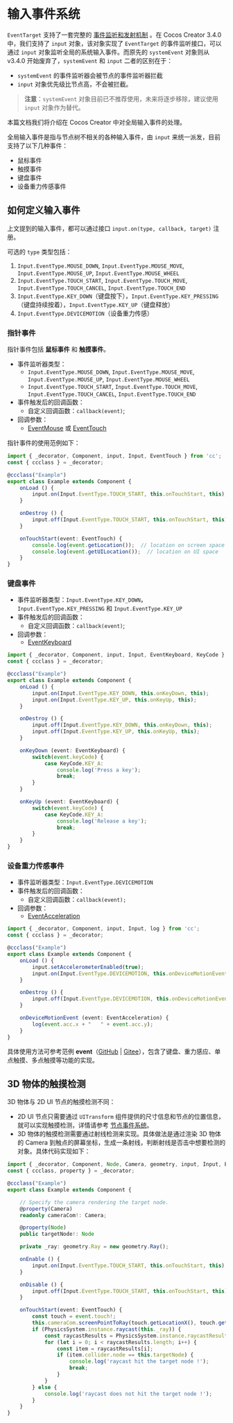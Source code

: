 # 输入事件系统

`EventTarget` 支持了一套完整的 [事件监听和发射机制](event-emit.md) 。在 Cocos Creator 3.4.0 中，我们支持了 `input` 对象，该对象实现了 `EventTarget` 的事件监听接口，可以通过 `input` 对象监听全局的系统输入事件。而原先的 `systemEvent` 对象则从 v3.4.0 开始废弃了，`systemEvent` 和 `input` 二者的区别在于：

- `systemEvent` 的事件监听器会被节点的事件监听器拦截
- `input` 对象优先级比节点高，不会被拦截。

> **注意**：`systemEvent` 对象目前已不推荐使用，未来将逐步移除，建议使用 `input` 对象作为替代。

本篇文档我们将介绍在 Cocos Creator 中对全局输入事件的处理。

全局输入事件是指与节点树不相关的各种输入事件，由 `input` 来统一派发，目前支持了以下几种事件：

- 鼠标事件
- 触摸事件
- 键盘事件
- 设备重力传感事件

## 如何定义输入事件

上文提到的输入事件，都可以通过接口 `input.on(type, callback, target)` 注册。

可选的 `type` 类型包括：

1. `Input.EventType.MOUSE_DOWN`, `Input.EventType.MOUSE_MOVE`, `Input.EventType.MOUSE_UP`, `Input.EventType.MOUSE_WHEEL`
2. `Input.EventType.TOUCH_START`, `Input.EventType.TOUCH_MOVE`, `Input.EventType.TOUCH_CANCEL`, `Input.EventType.TOUCH_END`
3. `Input.EventType.KEY_DOWN`（键盘按下），`Input.EventType.KEY_PRESSING`（键盘持续按着），`Input.EventType.KEY_UP`（键盘释放）
4. `Input.EventType.DEVICEMOTION`（设备重力传感）

### 指针事件

指针事件包括 **鼠标事件** 和 **触摸事件**。

- 事件监听器类型：
    - `Input.EventType.MOUSE_DOWN`, `Input.EventType.MOUSE_MOVE`, `Input.EventType.MOUSE_UP`, `Input.EventType.MOUSE_WHEEL`
    - `Input.EventType.TOUCH_START`, `Input.EventType.TOUCH_MOVE`, `Input.EventType.TOUCH_CANCEL`, `Input.EventType.TOUCH_END`
- 事件触发后的回调函数：
    - 自定义回调函数：`callback(event)`;
- 回调参数：
    - [EventMouse](__APIDOC__/zh/#/docs/3.3/zh/event/Class/EventMouse) 或 [EventTouch](__APIDOC__/zh/#/docs/3.3/zh/event/Class/EventTouch)

指针事件的使用范例如下：

```ts
import { _decorator, Component, input, Input, EventTouch } from 'cc';
const { ccclass } = _decorator;

@ccclass("Example")
export class Example extends Component {
    onLoad () {
        input.on(Input.EventType.TOUCH_START, this.onTouchStart, this);
    }

    onDestroy () {
        input.off(Input.EventType.TOUCH_START, this.onTouchStart, this);
    }

    onTouchStart(event: EventTouch) {
        console.log(event.getLocation());  // location on screen space
        console.log(event.getUILocation());  // location on UI space
    }
}
```

### 键盘事件

- 事件监听器类型：`Input.EventType.KEY_DOWN`，`Input.EventType.KEY_PRESSING` 和 `Input.EventType.KEY_UP`
- 事件触发后的回调函数：
    - 自定义回调函数：`callback(event)`;
- 回调参数：
    - [EventKeyboard](__APIDOC__/zh/#/docs/3.3/zh/event/Class/EventKeyboard)

```ts
import { _decorator, Component, input, Input, EventKeyboard, KeyCode } from 'cc';
const { ccclass } = _decorator;

@ccclass("Example")
export class Example extends Component {
    onLoad () {
        input.on(Input.EventType.KEY_DOWN, this.onKeyDown, this);
        input.on(Input.EventType.KEY_UP, this.onKeyUp, this);
    }

    onDestroy () {
        input.off(Input.EventType.KEY_DOWN, this.onKeyDown, this);
        input.off(Input.EventType.KEY_UP, this.onKeyUp, this);
    }

    onKeyDown (event: EventKeyboard) {
        switch(event.keyCode) {
            case KeyCode.KEY_A:
                console.log('Press a key');
                break;
        }
    }

    onKeyUp (event: EventKeyboard) {
        switch(event.keyCode) {
            case KeyCode.KEY_A:
                console.log('Release a key');
                break;
        }
    }
}
```

### 设备重力传感事件

- 事件监听器类型：`Input.EventType.DEVICEMOTION`
- 事件触发后的回调函数：
    - 自定义回调函数：`callback(event);`
- 回调参数：
    - [EventAcceleration](__APIDOC__/zh/#/docs/3.3/zh/event/Class/EventAcceleration)

```ts
import { _decorator, Component, input, Input, log } from 'cc';
const { ccclass } = _decorator;

@ccclass("Example")
export class Example extends Component {
    onLoad () {
        input.setAccelerometerEnabled(true);
        input.on(Input.EventType.DEVICEMOTION, this.onDeviceMotionEvent, this);
    }

    onDestroy () {
        input.off(Input.EventType.DEVICEMOTION, this.onDeviceMotionEvent, this);
    }

    onDeviceMotionEvent (event: EventAcceleration) {
        log(event.acc.x + "   " + event.acc.y);
    }
}
```

具体使用方法可参考范例 **event**（[GitHub](https://github.com/cocos-creator/test-cases-3d/tree/v3.4/assets/cases/event) | [Gitee](https://gitee.com/mirrors_cocos-creator/test-cases-3d/tree/v3.4/assets/cases/event)），包含了键盘、重力感应、单点触摸、多点触摸等功能的实现。

## 3D 物体的触摸检测

3D 物体与 2D UI 节点的触摸检测不同：

- 2D UI 节点只需要通过 `UITransform` 组件提供的尺寸信息和节点的位置信息，就可以实现触摸检测，详情请参考 [节点事件系统](event-node.md)。  
- 3D 物体的触摸检测需要通过射线检测来实现。具体做法是通过渲染 3D 物体的 Camera 到触点的屏幕坐标，生成一条射线，判断射线是否击中想要检测的对象。具体代码实现如下：

```ts
import { _decorator, Component, Node, Camera, geometry, input, Input, EventTouch, PhysicsSystem } from 'cc';
const { ccclass, property } = _decorator;

@ccclass("Example")
export class Example extends Component {

    // Specify the camera rendering the target node.
    @property(Camera)
    readonly cameraCom!: Camera;

    @property(Node)
    public targetNode!: Node

    private _ray: geometry.Ray = new geometry.Ray();

    onEnable () {
        input.on(Input.EventType.TOUCH_START, this.onTouchStart, this);
    }

    onDisable () {
        input.off(Input.EventType.TOUCH_START, this.onTouchStart, this);
    }

    onTouchStart(event: EventTouch) {
        const touch = event.touch!;
        this.cameraCom.screenPointToRay(touch.getLocationX(), touch.getLocationY(), this._ray);
        if (PhysicsSystem.instance.raycast(this._ray)) {
            const raycastResults = PhysicsSystem.instance.raycastResults;
            for (let i = 0; i < raycastResults.length; i++) {
                const item = raycastResults[i];
                if (item.collider.node == this.targetNode) {
                    console.log('raycast hit the target node !');
                    break;
                }
            }
        } else {
            console.log('raycast does not hit the target node !');
        }
    }
}
```